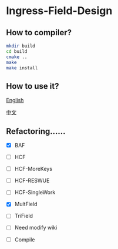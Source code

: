 # Ingress-Field-Design

## How to compiler?

```bash
mkdir build
cd build
cmake ..
make
make install
```

## How to use it?

[English](https://github.com/Konano/Ingress-Field-Design/wiki/Instructions-for-use)

[中文](https://github.com/Konano/Ingress-Field-Design/wiki/%E4%BD%BF%E7%94%A8%E8%AF%B4%E6%98%8E)

## Refactoring……

- [x] BAF
- [ ] HCF
- [ ] HCF-MoreKeys
- [ ] HCF-RESWUE
- [ ] HCF-SingleWork
- [x] MultField
- [ ] TriField

- [ ] Need modify wiki
- [ ] Compile
